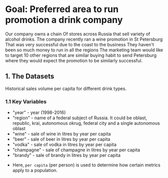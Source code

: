 # Goal: Preferred area to run promotion a drink company
Our company owns a chain Of stores across Russia that sell variety of alcohol drinks. The company recently ran a wine promotion in St Petersburg That was very successful due to the coast to the business They haven't been so much money to run in all the regions The marketing team would like to target 10 other regions that are similar buying habit to send Petersburg where they would expect the promotion to be similarly successful.

## 1. The Datasets
Historical sales volume per capita for different drink types.

### 1.1 Key Variables
- "year" - year (1998-2016)
- "region" - name of a federal subject of Russia. It could be oblast, republic, krai, autonomous okrug, federal city and a single autonomous oblast
- "wine" - sale of wine in litres by year per capita
- "beer" - sale of beer in litres by year per capita
- "vodka" - sale of vodka in litres by year per capita
- "champagne" - sale of champagne in litres by year per capita
- "brandy" - sale of brandy in litres by year per capita
* Here, `per capita` (per person) is used to determine how certain metrics apply to a population.